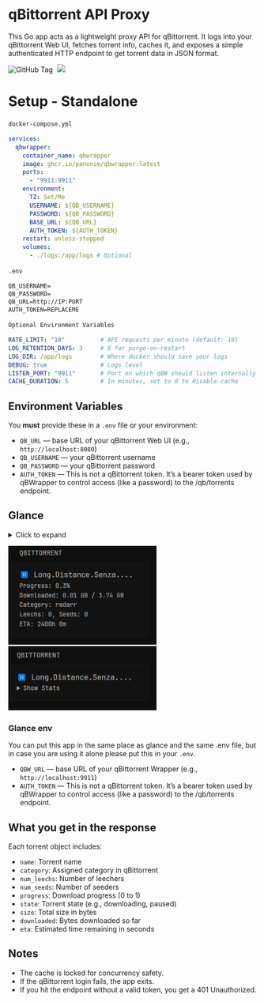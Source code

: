 # qBittorrent API Proxy

This Go app acts as a lightweight proxy API for qBittorrent. It logs into your qBittorrent Web UI, fetches torrent info, caches it, and exposes a simple authenticated HTTP endpoint to get torrent data in JSON format.

<p>
  <img alt="GitHub Tag" src="https://img.shields.io/github/v/tag/panonim/qbwrapper?style=for-the-badge">
  <img src="https://img.shields.io/github/actions/workflow/status/Panonim/qbwrapper/docker-publish.yml?branch=main&label=Packaging&style=for-the-badge" style="margin-left:5px;">
</p>

# Setup - Standalone
`docker-compose.yml`
```yaml
services:
  qbwrapper:
    container_name: qbwrapper
    image: ghcr.io/panonim/qbwrapper:latest
    ports:
      - "9911:9911"
    environment:
      TZ: Set/Me
      USERNAME: ${QB_USERNAME}
      PASSWORD: ${QB_PASSWORD}
      BASE_URL: ${QB_URL}
      AUTH_TOKEN: ${AUTH_TOKEN}
    restart: unless-stopped
    volumes:
      - ./logs:/app/logs # Optional
```
`.env`
```env
QB_USERNAME=
QB_PASSWORD=
QB_URL=http://IP:PORT
AUTH_TOKEN=REPLACEME
```
`Optional Environment Variables`
```yaml
RATE_LIMIT: "10"          # API requests per minute (default: 10)
LOG_RETENTION_DAYS: 3     # 0 for purge-on-restart
LOG_DIR: /app/logs        # Where docker should save your logs
DEBUG: true               # Logs level
LISTEN_PORT: "9911"       # Port on which qBW should listen internally
CACHE_DURATION: 5         # In minutes, set to 0 to disable cache
```

## Environment Variables

You **must** provide these in a `.env` file or your environment:

* `QB_URL` — base URL of your qBittorrent Web UI (e.g., `http://localhost:8080`)
* `QB_USERNAME` — your qBittorrent username
* `QB_PASSWORD` — your qBittorrent password
* `AUTH_TOKEN` — This is not a qBittorrent token. It’s a bearer token used by qBWrapper to control access (like a password) to the /qb/torrents endpoint.

## Glance

<details>
  <summary>Click to expand</summary>
  
```yaml
- type: custom-api
  title: qBittorrent
  cache: 15m
  options:
    always-show-stats: true 
    hide-completed: false
    hide-inactive: false
  subrequests:
    info:
      url: "http://${QBW_URL}/qb/torrents"
      method: GET
      headers:
        Authorization: "Bearer ${AUTH_TOKEN}"
  template: |
    {{ $info := .Subrequest "info" }}
    {{ $torrents := $info.JSON.Array "" }}
    {{ $alwaysShowStats := .Options.BoolOr "always-show-stats" false }}
    {{ $hideCompleted := .Options.BoolOr "hide-completed" false }}
    {{ $hideInactive := .Options.BoolOr "hide-inactive" false }}

    {{ if eq (len $torrents) 0 }}
      <div>No torrents found.</div>
    {{ else }}
      {{ range $t := $torrents }}
        {{ $state := $t.String "state" }}
        {{ $downloaded := $t.Int "downloaded" }}
        {{ $size := $t.Int "size" }}
        {{ $speed := $t.Int "dlspeed" }}

        {{ if and $hideCompleted (ge $downloaded $size) }}
          {{ continue }}
        {{ end }}
        {{ if and $hideInactive (not (or (eq $state "downloading") (eq $state "forcedDL") (eq $state "uploading") (eq $state "forcedUP"))) }}
          {{ continue }}
        {{ end }}

        {{ $icon := "?" }}
        {{ if ge $downloaded $size }}
          {{ $icon = "✔" }}
        {{ else if or (eq $state "downloading") (eq $state "forcedDL") }}
          {{ $icon = "↓" }}
        {{ else if or (eq $state "uploading") (eq $state "forcedUP") }}
          {{ $icon = "↑" }}
        {{ else if or (eq $state "pausedDL") (eq $state "stoppedDL") (eq $state "pausedUP") (eq $state "stalledDL") (eq $state "stalledUP") (eq $state "queuedDL") (eq $state "queuedUP") }}
          {{ $icon = "❚❚" }}
        {{ else if or (eq $state "error") (eq $state "missingFiles") }}
          {{ $icon = "!" }}
        {{ else if or (eq $state "checkingDL") (eq $state "checkingUP") (eq $state "allocating") }}
          {{ $icon = "…" }}
        {{ else if eq $state "checkingResumeData" }}
          {{ $icon = "⟳" }}
        {{ end }}

        {{ $name := $t.String "name" }}
        {{ $shortName := $name }}
        {{ if gt (len $name) 20 }}
          {{ $shortName = printf "%s..." (slice $name 0 20) }}
        {{ end }}

        {{ $fmtDownloaded := "" }}
        {{ $fmtSize := "" }}
        {{ if gt $size 1073741824 }}
          {{ $fmtDownloaded = printf "%.2f GB" (div (toFloat $downloaded) 1073741824) }}
          {{ $fmtSize = printf "%.2f GB" (div (toFloat $size) 1073741824) }}
        {{ else }}
          {{ $fmtDownloaded = printf "%.2f MB" (div (toFloat $downloaded) 1048576) }}
          {{ $fmtSize = printf "%.2f MB" (div (toFloat $size) 1048576) }}
        {{ end }}

        {{ $progress := 0 }}
        {{ if gt $size 0 }}
          {{ $progress = mul (div (toFloat $downloaded) (toFloat $size)) 100 }}
        {{ end }}

        {{ $eta := $t.Int "eta" }}
        {{ $etaStr := "" }}
        {{ if gt $eta 0 }}
          {{ $h := div $eta 3600 }}
          {{ $m := div (mod $eta 3600) 60 }}
          {{ $etaStr = printf "%dh %dm" $h $m }}
        {{ else if eq $eta 0 }}
          {{ $etaStr = "0m" }}
        {{ else }}
          {{ $etaStr = "∞" }}
        {{ end }}

        {{ $category := "None" }}
        {{ if and ($t.Exists "category") (ne ($t.String "category") "") }}
          {{ $category = $t.String "category" }}
        {{ end }}

        {{ $numLeechs := 0 }}
        {{ if $t.Exists "num_leechs" }}
          {{ $numLeechs = $t.Int "num_leechs" }}
        {{ end }}

        {{ $numSeeds := 0 }}
        {{ if $t.Exists "num_seeds" }}
          {{ $numSeeds = $t.Int "num_seeds" }}
        {{ end }}

        <div style="margin-bottom: 12px;">
          <h2 style="font-size: 1.2em; margin-bottom: 4px;">{{ $icon }} {{ $shortName }}</h2>
          <div style="width: 100%; height: 8px; background: #23262F; border-radius: 5px; overflow: hidden; position: relative;">
            <div style="
              width: {{ $progress }}%;
              height: 100%;
              background: linear-gradient(90deg, #70a1ff, #ff6b6b);
            "></div>
            <div style="position: absolute; top: 100%; left: 0; font-size: 0.75em; margin-top: 2px;">
              {{ $fmtDownloaded }} / {{ $fmtSize }}
            </div>
            <div style="position: absolute; top: 100%; right: 0; font-size: 0.75em; margin-top: 2px;">
              {{ printf "%.1f%%" $progress }}
            </div>
          </div>

          {{ if $alwaysShowStats }}
            <hr/>
            <div style="margin-top: 4px;">
              <div>Downloaded: {{ $fmtDownloaded }} / {{ $fmtSize }}</div>
              <div>Category: {{ $category }}</div>
              <div>Leechs: {{ $numLeechs }}, Seeds: {{ $numSeeds }}</div>
              <div>ETA: {{ $etaStr }}</div>
              <div>Download Speed: {{ printf "%.2f MB/s" (div (toFloat $speed) 1048576) }}</div>
            </div>
          {{ else }}
            <details style="margin-top: 4px;">
              <summary>Show Stats</summary>
              <div>Downloaded: {{ $fmtDownloaded }} / {{ $fmtSize }}</div>
              <div>Category: {{ $category }}</div>
              <div>Leechs: {{ $numLeechs }}, Seeds: {{ $numSeeds }}</div>
              <div>ETA: {{ $etaStr }}</div>
            </details>
          {{ end }}
        </div>
      {{ end }}
    {{ end }}
```

</details>

<p>
  <img src="./static/preview_1.png" width="300" style="margin-right: 10px;"/>
  <img src="./static/preview_2.png" width="300"/>
</p>

### Glance env
You can put this app in the same place as glance and the same .env file, but in case you are using it alone please put this in your `.env`.
* `QBW_URL` — base URL of your qBittorrent Wrapper (e.g., `http://localhost:9911`)
* `AUTH_TOKEN` — This is not a qBittorrent token. It’s a bearer token used by qBWrapper to control access (like a password) to the /qb/torrents endpoint.

## What you get in the response

Each torrent object includes:

* `name`: Torrent name
* `category`: Assigned category in qBittorrent
* `num_leechs`: Number of leechers
* `num_seeds`: Number of seeders
* `progress`: Download progress (0 to 1)
* `state`: Torrent state (e.g., downloading, paused)
* `size`: Total size in bytes
* `downloaded`: Bytes downloaded so far
* `eta`: Estimated time remaining in seconds

## Notes

* The cache is locked for concurrency safety.
* If the qBittorrent login fails, the app exits.
* If you hit the endpoint without a valid token, you get a 401 Unauthorized.
